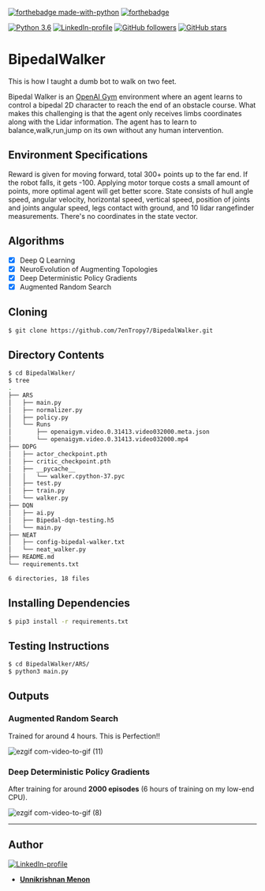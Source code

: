 [![forthebadge made-with-python](http://ForTheBadge.com/images/badges/made-with-python.svg)](https://www.python.org/) 
[![forthebadge](https://forthebadge.com/images/badges/fuck-it-ship-it.svg)](https://forthebadge.com)

[![Python 3.6](https://img.shields.io/badge/python-3.6-teal.svg)](https://www.python.org/downloads/release/python-360/) [![LinkedIn-profile](https://img.shields.io/badge/LinkedIn-Unnikrishnan-green.svg)](https://www.linkedin.com/in/unnikrishnan-menon-aa013415a/) [![GitHub followers](https://img.shields.io/github/followers/7enTropy7?label=Follow&style=social)](https://github.com/7enTropy7?tab=followers) [![GitHub stars](https://img.shields.io/github/stars/7enTropy7/BipedalWalker.svg?style=social&label=Star&maxAge=2592000)](https://GitHub.com/7enTropy7/BipedalWalker/stargazers/)

# BipedalWalker

This is how I taught a dumb bot to walk on two feet.

Bipedal Walker is an <a href="https://openai.com/systems/">OpenAI Gym</a> environment where an agent learns to control a bipedal 2D character to reach the end of an obstacle course. What makes this challenging is that the agent only receives limbs coordinates along with the Lidar information. The agent has to learn to balance,walk,run,jump on its own without any human intervention.

## Environment Specifications

Reward is given for moving forward, total 300+ points up to the far end. If the robot falls, it gets -100. Applying motor torque costs a small amount of points, more optimal agent will get better score. State consists of hull angle speed, angular velocity, horizontal speed, vertical speed, position of joints and joints angular speed, legs contact with ground, and 10 lidar rangefinder measurements. There's no coordinates in the state vector.

## Algorithms
- [x] Deep Q Learning
- [x] NeuroEvolution of Augmenting Topologies
- [x] Deep Deterministic Policy Gradients
- [x] Augmented Random Search

## Cloning
```bash
$ git clone https://github.com/7enTropy7/BipedalWalker.git
```

## Directory Contents
```bash
$ cd BipedalWalker/
$ tree
.
├── ARS
│   ├── main.py
│   ├── normalizer.py
│   ├── policy.py
│   └── Runs
│       ├── openaigym.video.0.31413.video032000.meta.json
│       └── openaigym.video.0.31413.video032000.mp4
├── DDPG
│   ├── actor_checkpoint.pth
│   ├── critic_checkpoint.pth
│   ├── __pycache__
│   │   └── walker.cpython-37.pyc
│   ├── test.py
│   ├── train.py
│   └── walker.py
├── DQN
│   ├── ai.py
│   ├── Bipedal-dqn-testing.h5
│   └── main.py
├── NEAT
│   ├── config-bipedal-walker.txt
│   └── neat_walker.py
├── README.md
└── requirements.txt

6 directories, 18 files
```

## Installing Dependencies

```bash
$ pip3 install -r requirements.txt
```

## Testing Instructions

```bash
$ cd BipedalWalker/ARS/
$ python3 main.py
```

## Outputs

### Augmented Random Search

Trained for around 4 hours. This is Perfection!!

![ezgif com-video-to-gif (11)](https://user-images.githubusercontent.com/36446402/79070954-7a11b000-7cf6-11ea-8160-fb86e0a174e1.gif)


### Deep Deterministic Policy Gradients

After training for around **2000 episodes** (6 hours of training on my low-end CPU).

![ezgif com-video-to-gif (8)](https://user-images.githubusercontent.com/36446402/72218920-65dadd00-3566-11ea-9321-6e478e0310fb.gif)

***
## Author
[![LinkedIn-profile](https://img.shields.io/badge/LinkedIn-Profile-teal.svg)](https://www.linkedin.com/in/unnikrishnan-menon-aa013415a/)
* [**Unnikrishnan Menon**](https://github.com/7enTropy7) 
